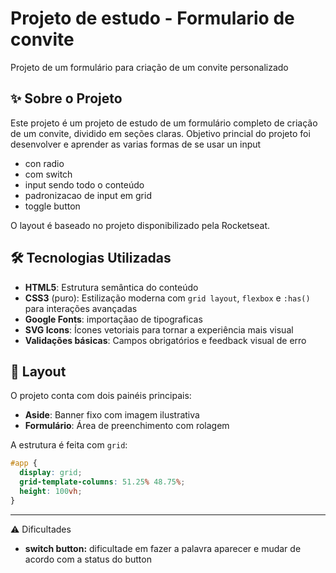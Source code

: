 
# Projeto de estudo - Formulario de convite
Projeto de um formulário para criação de um convite personalizado

## ✨ Sobre o Projeto

Este projeto é um projeto de estudo de um formulário completo de criação de um convite, dividido em seções claras. Objetivo princial do projeto foi desenvolver e aprender as varias formas de se usar un input

- con radio 
- com switch
- input sendo todo o conteúdo
- padronizacao de input em grid
- toggle button

O layout é baseado no projeto disponibilizado pela Rocketseat.

## 🛠️ Tecnologias Utilizadas

- **HTML5**: Estrutura semântica do conteúdo
- **CSS3** (puro): Estilização moderna com `grid layout`, `flexbox` e `:has()` para interações avançadas
- **Google Fonts**: importaçãao de tipograficas
- **SVG Icons**: Ícones vetoriais para tornar a experiência mais visual
- **Validações básicas**: Campos obrigatórios e feedback visual de erro

## 🎨 Layout

O projeto conta com dois painéis principais:
- **Aside**: Banner fixo com imagem ilustrativa 
- **Formulário**: Área de preenchimento com rolagem


A estrutura é feita com `grid`:
```css
#app {
  display: grid;
  grid-template-columns: 51.25% 48.75%;
  height: 100vh;
}
```
---

⚠️ Dificultades
- **switch button:** dificultade em fazer a palavra aparecer e mudar de acordo com a status do button
